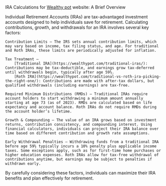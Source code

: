 IRA Calculations for  [Wealthy pot](https://wealthypot.com/) website: A Brief Overview

Individual Retirement Accounts (IRAs) are tax-advantaged investment accounts designed to help individuals save for retirement. Calculating contributions, growth, and withdrawals for an IRA involves several key factors:

    Contribution Limits – The IRS sets annual contribution limits, which may vary based on income, tax filing status, and age. For traditional and Roth IRAs, these limits are periodically adjusted for inflation.

    Tax Treatment –
        [Traditional IRA](https://wealthypot.com/traditional-iras/): Contributions may be tax-deductible, and earnings grow tax-deferred until withdrawals begin, typically after age 59½.
        [Roth IRA](https://wealthypot.com/traditional-vs-roth-ira-picking-the-right-one/): Contributions are made with after-tax dollars, but qualified withdrawals (including earnings) are tax-free.

    Required Minimum Distributions (RMDs) – Traditional IRAs require account holders to start withdrawing a minimum amount annually starting at age 73 (as of 2023). RMDs are calculated based on life expectancy and account balance. Roth IRAs do not require RMDs during the account holder’s lifetime.

    Growth & Compounding – The value of an IRA grows based on investment returns, contribution consistency, and compounding interest. Using financial calculators, individuals can project their IRA balance over time based on different contribution and growth rate assumptions.

    Early Withdrawal Penalties – Withdrawing funds from a traditional IRA before age 59½ typically incurs a 10% penalty plus applicable income taxes. Some exceptions apply, such as for first-time home purchases or higher education expenses. Roth IRAs allow for tax-free withdrawal of contributions anytime, but earnings may be subject to penalties if withdrawn early.

By carefully considering these factors, individuals can maximize their IRA benefits and plan effectively for retirement.
